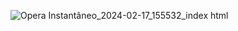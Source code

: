 ![Opera Instantâneo_2024-02-17_155532_index html](https://github.com/DevFabricioL/Relogio-Digital/assets/127984822/25371bdf-ab12-4dc1-84d1-5c473aeb1b5b)
